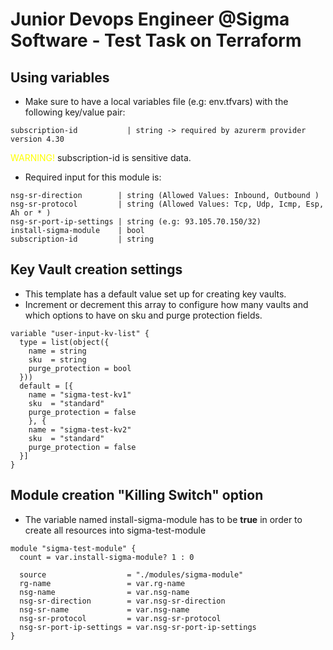 # Junior Devops Engineer @Sigma Software - Test Task on Terraform

## Using variables
* Make sure to have a local variables file (e.g: env.tfvars) with the following key/value pair: 
```
subscription-id           | string -> required by azurerm provider version 4.30
```
<span style="color:yellow;">WARNING!</span> subscription-id is sensitive data. 

* Required input for this module is: 
```
nsg-sr-direction        | string (Allowed Values: Inbound, Outbound )
nsg-sr-protocol         | string (Allowed Values: Tcp, Udp, Icmp, Esp, Ah or * )
nsg-sr-port-ip-settings | string (e.g: 93.105.70.150/32)
install-sigma-module    | bool
subscription-id         | string
```
## Key Vault creation settings
* This template has a default value set up for creating key vaults.
* Increment or decrement this array to configure how many vaults and which options to have on sku and purge protection fields.
```
variable "user-input-kv-list" {
  type = list(object({
    name = string
    sku  = string
    purge_protection = bool
  }))
  default = [{
    name = "sigma-test-kv1"
    sku  = "standard"
    purge_protection = false
    }, {
    name = "sigma-test-kv2"
    sku  = "standard"
    purge_protection = false
  }]
}
```
## Module creation "Killing Switch" option
* The variable named install-sigma-module has to be <strong>true</strong> in order to create all resources into sigma-test-module 
```
module "sigma-test-module" {
  count = var.install-sigma-module? 1 : 0

  source                  = "./modules/sigma-module"
  rg-name                 = var.rg-name
  nsg-name                = var.nsg-name
  nsg-sr-direction        = var.nsg-sr-direction
  nsg-sr-name             = var.nsg-name
  nsg-sr-protocol         = var.nsg-sr-protocol
  nsg-sr-port-ip-settings = var.nsg-sr-port-ip-settings
}
```
